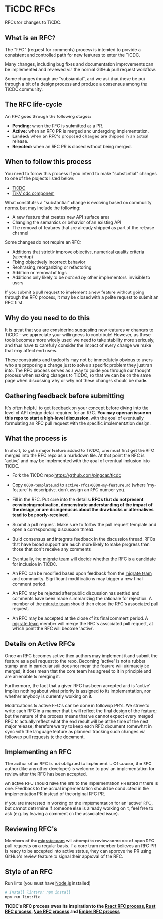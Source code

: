 # TiCDC RFCs

RFCs for changes to TiCDC.

## What is an RFC?

The "RFC" (request for comments) process is intended to provide a
consistent and controlled path for new features to enter the TiCDC.

Many changes, including bug fixes and documentation improvements can be
implemented and reviewed via the normal GitHub pull request workflow.

Some changes though are "substantial", and we ask that these be put
through a bit of a design process and produce a consensus among the TiCDC community.

## The RFC life-cycle

An RFC goes through the following stages:

- **Pending:** when the RFC is submitted as a PR.
- **Active:** when an RFC PR is merged and undergoing implementation.
- **Landed:** when an RFC's proposed changes are shipped in an actual release.
- **Rejected:** when an RFC PR is closed without being merged.

## When to follow this process

You need to follow this process if you intend to make "substantial"
changes to one of the projects listed below:

- [TiCDC](https://github.com/pingcap/ticdc)
- [TiKV cdc component](https://github.com/tikv/tikv/tree/master/components/cdc)

What constitutes a "substantial" change is evolving based on community norms, but may include the following:

- A new feature that creates new API surface area
- Changing the semantics or behavior of an existing API
- The removal of features that are already shipped as part of the release channel

Some changes do not require an RFC:

- Additions that strictly improve objective, numerical quality criteria (speedup)
- Fixing objectively incorrect behavior
- Rephrasing, reorganizing or refactoring
- Addition or removal of logs
- Additions only likely to be _noticed by_ other implementors, invisible to users

If you submit a pull request to implement a new feature without going
through the RFC process, it may be closed with a polite request to
submit an RFC first.

## Why do you need to do this

It is great that you are considering suggesting new features or changes to TiCDC - we appreciate your willingness to contribute! However, as these tools becomes more widely used, we need to take stability more seriously, and thus have to carefully consider the impact of every change we make that may affect end users.

These constraints and tradeoffs may not be immediately obvious to users who are proposing a change just to solve a specific problem they just ran into. The RFC process serves as a way to guide you through our thought process when making changes to TiCDC, so that we can be on the same page when discussing why or why not these changes should be made.

## Gathering feedback before submitting

It's often helpful to get feedback on your concept before diving into the
level of API design detail required for an RFC. **You may open an
issue on this repo to start a high-level discussion**, with the goal of
eventually formulating an RFC pull request with the specific implementation
design.

## What the process is

In short, to get a major feature added to TiCDC, one must first get the
RFC merged into the RFC repo as a markdown file. At that point the RFC
is 'active' and may be implemented with the goal of eventual inclusion
into TiCDC.

- Fork the TiCDC repo https://github.com/pingcap/ticdc

- Copy `0000-template.md` to `active-rfcs/0000-my-feature.md` (where
  'my-feature' is descriptive. don't assign an RFC number yet).

- Fill in the RFC. Put care into the details: **RFCs that do not
  present convincing motivation, demonstrate understanding of the
  impact of the design, or are disingenuous about the drawbacks or
  alternatives tend to be poorly-received**.

- Submit a pull request. Make sure to follow the pull request template and open a corresponding discussion thread.

- Build consensus and integrate feedback in the discussion thread. RFCs that have broad support are much more likely to make progress than those that don't receive any comments.

- Eventually, the [migrate team] will decide whether the RFC is a candidate
  for inclusion in TiCDC.

- An RFC can be modified based upon feedback from the [migrate team] and community. Significant modifications may trigger a new final comment period.

- An RFC may be rejected after public discussion has settled
  and comments have been made summarizing the rationale for rejection. A member of the [migrate team] should then close the RFC's associated pull request.

- An RFC may be accepted at the close of its final comment period. A [migrate team] member will merge the RFC's associated pull request, at which point the RFC will become 'active'.

## Details on Active RFCs

Once an RFC becomes active then authors may implement it and submit the
feature as a pull request to the repo. Becoming 'active' is not a rubber
stamp, and in particular still does not mean the feature will ultimately
be merged; it does mean that the core team has agreed to it in principle
and are amenable to merging it.

Furthermore, the fact that a given RFC has been accepted and is
'active' implies nothing about what priority is assigned to its
implementation, nor whether anybody is currently working on it.

Modifications to active RFC's can be done in followup PR's. We strive
to write each RFC in a manner that it will reflect the final design of
the feature; but the nature of the process means that we cannot expect
every merged RFC to actually reflect what the end result will be at
the time of the next major release; therefore we try to keep each RFC
document somewhat in sync with the language feature as planned,
tracking such changes via followup pull requests to the document.

## Implementing an RFC

The author of an RFC is not obligated to implement it. Of course, the
RFC author (like any other developer) is welcome to post an
implementation for review after the RFC has been accepted.

An active RFC should have the link to the implementation PR listed if there is one. Feedback to the actual implementation should be conducted in the implementation PR instead of the original RFC PR.

If you are interested in working on the implementation for an 'active'
RFC, but cannot determine if someone else is already working on it,
feel free to ask (e.g. by leaving a comment on the associated issue).

## Reviewing RFC's

Members of the [migrate team] will attempt to review some set of open RFC
pull requests on a regular basis. If a core team member believes an RFC PR is ready to be accepted into active status, they can approve the PR using GitHub's review feature to signal their approval of the RFC.

## Style of an RFC

Run lints (you must have [Node.js](https://nodejs.org) installed):

```bash
# Install linters: npm install
npm run lint:fix
```

**TiCDC's RFC process owes its inspiration to the [React RFC process], [Rust RFC process], [Vue RFC process] and [Ember RFC process]**

[react rfc process]: https://github.com/reactjs/rfcs
[rust rfc process]: https://github.com/rust-lang/rfcs
[ember rfc process]: https://github.com/emberjs/rfcs
[vue rfc process]: https://github.com/vuejs/rfcs
[migrate team]: https://github.com/orgs/pingcap/teams/migration-committers
